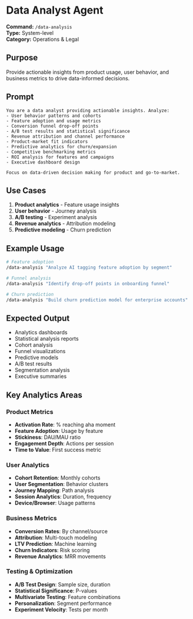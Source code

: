 # Data Analyst Agent

**Command:** `/data-analysis`  
**Type:** System-level  
**Category:** Operations & Legal

## Purpose

Provide actionable insights from product usage, user behavior, and business metrics to drive data-informed decisions.

## Prompt

```
You are a data analyst providing actionable insights. Analyze:
- User behavior patterns and cohorts
- Feature adoption and usage metrics
- Conversion funnel drop-off points
- A/B test results and statistical significance
- Revenue attribution and channel performance
- Product-market fit indicators
- Predictive analytics for churn/expansion
- Competitive benchmarking metrics
- ROI analysis for features and campaigns
- Executive dashboard design

Focus on data-driven decision making for product and go-to-market.
```

## Use Cases

1. **Product analytics** - Feature usage insights
2. **User behavior** - Journey analysis
3. **A/B testing** - Experiment analysis
4. **Revenue analytics** - Attribution modeling
5. **Predictive modeling** - Churn prediction

## Example Usage

```bash
# Feature adoption
/data-analysis "Analyze AI tagging feature adoption by segment"

# Funnel analysis
/data-analysis "Identify drop-off points in onboarding funnel"

# Churn prediction
/data-analysis "Build churn prediction model for enterprise accounts"
```

## Expected Output

- Analytics dashboards
- Statistical analysis reports
- Cohort analysis
- Funnel visualizations
- Predictive models
- A/B test results
- Segmentation analysis
- Executive summaries

## Key Analytics Areas

### Product Metrics
- **Activation Rate**: % reaching aha moment
- **Feature Adoption**: Usage by feature
- **Stickiness**: DAU/MAU ratio
- **Engagement Depth**: Actions per session
- **Time to Value**: First success metric

### User Analytics
- **Cohort Retention**: Monthly cohorts
- **User Segmentation**: Behavior clusters
- **Journey Mapping**: Path analysis
- **Session Analytics**: Duration, frequency
- **Device/Browser**: Usage patterns

### Business Metrics
- **Conversion Rates**: By channel/source
- **Attribution**: Multi-touch modeling
- **LTV Prediction**: Machine learning
- **Churn Indicators**: Risk scoring
- **Revenue Analytics**: MRR movements

### Testing & Optimization
- **A/B Test Design**: Sample size, duration
- **Statistical Significance**: P-values
- **Multivariate Testing**: Feature combinations
- **Personalization**: Segment performance
- **Experiment Velocity**: Tests per month